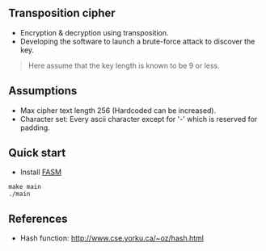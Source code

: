 ## Transposition cipher
- Encryption & decryption using transposition. 
- Developing the software to launch a brute-force attack to discover the key. 
> Here assume that the key length is known to be 9 or less.

## Assumptions
- Max cipher text length 256 (Hardcoded can be increased).
- Character set: Every ascii character except for '-' which is reserved for padding.

## Quick start
- Install [FASM](https://flatassembler.net/download.php)
``` console
make main
./main
```

## References
- Hash function: http://www.cse.yorku.ca/~oz/hash.html
